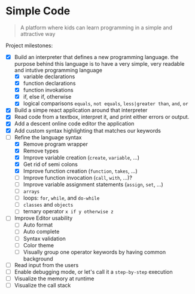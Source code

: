 # Simple Code

> A platform where kids can learn programming in a simple and attractive way

Project milestones:
- [x] Build an interpreter that defines a new programming language. the purpose behind this language is to have a very simple, very readable and intutive programming language
  - [x] variable declarations
  - [x] function declarations
  - [x] function invokations
  - [x] if, else if, otherwise
  - [x] logical comparisons `equals`, `not equals`, `less|greater than`, `and`, `or`
- [x] Build a simpe react application around that interpreter
- [x] Read code from a textbox, interpret it, and print either errors or output.
- [x] Add a descent online code editor the application
- [x] Add custom syntax highlighting that matches our keywords
- [ ] Refine the language syntax
  - [x] Remove program wrapper
  - [x] Remove types
  - [x] Improve variable creation (`create`, `variable`, ...)
  - [x] Get rid of semi colons
  - [x] Improve function creation (`function`, `takes`, ...)
  - [ ] Improve function invocation (`call`, `with`, ...)?
  - [ ] Improve variable assignment statements (`assign`, `set`, ...)
  - [ ] `arrays`
  - [ ] loops: `for`, `while`, and `do-while`
  - [ ] `classes` and `objects`
  - [ ] ternary operator `x if y otherwise z`
- [ ] Improve Editor usability
  - [ ] Auto format
  - [ ] Auto complete
  - [ ] Syntax validation
  - [ ] Color theme
  - [ ] Visually group one operator keywords by having common background
- [ ] Read input from the users
- [ ] Enable debugging mode, or let's call it a `step-by-step` execution
- [ ] Visualize the memory at runtime
- [ ] Visualize the call stack
